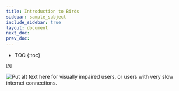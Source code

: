 ```yaml
---
title: Introduction to Birds
sidebar: sample_subject
include_sidebar: true
layout: document
next_doc: 
prev_doc: 
---
```


* TOC
{:toc}

<sup>[5]</sup>

<img src="/template-information-site/assets/images/sample_subject/bird6.jpg" alt="Put alt text here for visually impaired users, or users with very slow internet connections."/>
